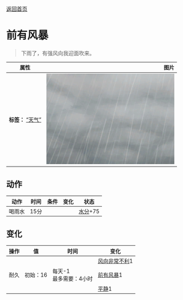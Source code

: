 [返回首页](index.md)  
# 前有风暴  
> 下雨了，有强风向我迎面吹来。  
  
  属性  |   图片   
 ----  |  ----:   
 **标签：**	[“天气”](tag_Weather.md)  |  ![](Sprite/WeatherHeavyRain_0.png)   
  
## 动作  
动作  |  时间  |  条件  |  变化  |  状态  
----  |  ----  |  ----  |  ----  |  ----  
喝雨水  |  15分  |    |    |  [水分](Hydration.md)+75  
## 变化  
操作  |  值  |  时间  |  变化  
----  |  ----  |  ----  |  ----  
耐久  |  初始：16  |  每天-1<br>最多需要：4小时  |  [风向非常不利](OpenSea_VeryUnFavourable.md)1 <br><br>[前有风暴](OpenSea_StormFront.md)1 <br><br>[平静](OpenSea_Calm.md)1   
